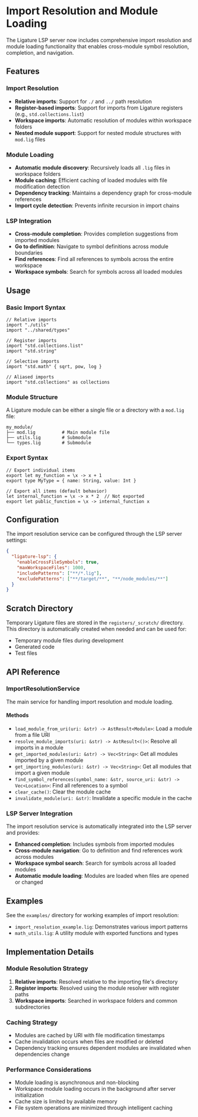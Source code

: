 # Import Resolution and Module Loading

The Ligature LSP server now includes comprehensive import resolution and module loading functionality that enables cross-module symbol resolution, completion, and navigation.

## Features

### Import Resolution
- **Relative imports**: Support for `./` and `../` path resolution
- **Register-based imports**: Support for imports from Ligature registers (e.g., `std.collections.list`)
- **Workspace imports**: Automatic resolution of modules within workspace folders
- **Nested module support**: Support for nested module structures with `mod.lig` files

### Module Loading
- **Automatic module discovery**: Recursively loads all `.lig` files in workspace folders
- **Module caching**: Efficient caching of loaded modules with file modification detection
- **Dependency tracking**: Maintains a dependency graph for cross-module references
- **Import cycle detection**: Prevents infinite recursion in import chains

### LSP Integration
- **Cross-module completion**: Provides completion suggestions from imported modules
- **Go to definition**: Navigate to symbol definitions across module boundaries
- **Find references**: Find all references to symbols across the entire workspace
- **Workspace symbols**: Search for symbols across all loaded modules

## Usage

### Basic Import Syntax

```ligature
// Relative imports
import "./utils"
import "../shared/types"

// Register imports
import "std.collections.list"
import "std.string"

// Selective imports
import "std.math" { sqrt, pow, log }

// Aliased imports
import "std.collections" as collections
```

### Module Structure

A Ligature module can be either a single file or a directory with a `mod.lig` file:

```
my_module/
├── mod.lig          # Main module file
├── utils.lig        # Submodule
└── types.lig        # Submodule
```

### Export Syntax

```ligature
// Export individual items
export let my_function = \x -> x + 1
export type MyType = { name: String, value: Int }

// Export all items (default behavior)
let internal_function = \x -> x * 2  // Not exported
export let public_function = \x -> internal_function x
```

## Configuration

The import resolution service can be configured through the LSP server settings:

```json
{
  "ligature-lsp": {
    "enableCrossFileSymbols": true,
    "maxWorkspaceFiles": 1000,
    "includePatterns": ["**/*.lig"],
    "excludePatterns": ["**/target/**", "**/node_modules/**"]
  }
}
```

## Scratch Directory

Temporary Ligature files are stored in the `registers/_scratch/` directory. This directory is automatically created when needed and can be used for:

- Temporary module files during development
- Generated code
- Test files

## API Reference

### ImportResolutionService

The main service for handling import resolution and module loading.

#### Methods

- `load_module_from_uri(uri: &str) -> AstResult<Module>`: Load a module from a file URI
- `resolve_module_imports(uri: &str) -> AstResult<()>`: Resolve all imports in a module
- `get_imported_modules(uri: &str) -> Vec<String>`: Get all modules imported by a given module
- `get_importing_modules(uri: &str) -> Vec<String>`: Get all modules that import a given module
- `find_symbol_references(symbol_name: &str, source_uri: &str) -> Vec<Location>`: Find all references to a symbol
- `clear_cache()`: Clear the module cache
- `invalidate_module(uri: &str)`: Invalidate a specific module in the cache

### LSP Server Integration

The import resolution service is automatically integrated into the LSP server and provides:

- **Enhanced completion**: Includes symbols from imported modules
- **Cross-module navigation**: Go to definition and find references work across modules
- **Workspace symbol search**: Search for symbols across all loaded modules
- **Automatic module loading**: Modules are loaded when files are opened or changed

## Examples

See the `examples/` directory for working examples of import resolution:

- `import_resolution_example.lig`: Demonstrates various import patterns
- `math_utils.lig`: A utility module with exported functions and types

## Implementation Details

### Module Resolution Strategy

1. **Relative imports**: Resolved relative to the importing file's directory
2. **Register imports**: Resolved using the module resolver with register paths
3. **Workspace imports**: Searched in workspace folders and common subdirectories

### Caching Strategy

- Modules are cached by URI with file modification timestamps
- Cache invalidation occurs when files are modified or deleted
- Dependency tracking ensures dependent modules are invalidated when dependencies change

### Performance Considerations

- Module loading is asynchronous and non-blocking
- Workspace module loading occurs in the background after server initialization
- Cache size is limited by available memory
- File system operations are minimized through intelligent caching 